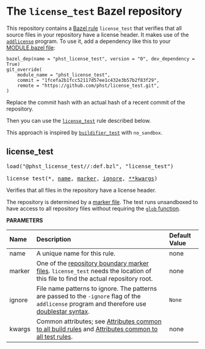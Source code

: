 <!-- Generated with Stardoc: http://skydoc.bazel.build -->

# The `license_test` Bazel repository

This repository contains a [Bazel rule](https://bazel.build/extending/rules)
`license_test` that verifies that all source files in your repository have a
license header.  It makes use of the
[`addlicense`](https://github.com/google/addlicense) program.  To use it, add a
dependency like this to your [MODULE.bazel
file](https://bazel.build/external/overview#bzlmod):

```starlark
bazel_dep(name = "phst_license_test", version = "0", dev_dependency = True)
git_override(
    module_name = "phst_license_test",
    commit = "1fcefa2b1fcc52117d57ee1c432e3b57b2f83f29",
    remote = "https://github.com/phst/license_test.git",
)
```

Replace the commit hash with an actual hash of a recent commit of the
repository.

Then you can use the [`license_test`](#license_test) rule described below.

This approach is inspired by
[`buildifier_test`](https://github.com/bazelbuild/buildtools/blob/main/buildifier/buildifier.bzl)
with `no_sandbox`.

<a id="license_test"></a>

## license_test

<pre>
load("@phst_license_test//:def.bzl", "license_test")

license_test(*, <a href="#license_test-name">name</a>, <a href="#license_test-marker">marker</a>, <a href="#license_test-ignore">ignore</a>, <a href="#license_test-kwargs">**kwargs</a>)
</pre>

Verifies that all files in the repository have a license header.

The repository is determined by a [marker file](#license_test-marker).  The
test runs unsandboxed to have access to all repository files without
requiring the [`glob`
function](https://bazel.build/reference/be/functions#glob).


**PARAMETERS**


| Name  | Description | Default Value |
| :------------- | :------------- | :------------- |
| <a id="license_test-name"></a>name |  A unique name for this rule.   |  none |
| <a id="license_test-marker"></a>marker |  One of the [repository boundary marker files](https://bazel.build/concepts/build-ref#repositories). `license_test` needs the location of this file to find the actual repository root.   |  none |
| <a id="license_test-ignore"></a>ignore |  File name patterns to ignore.  The patterns are passed to the `-ignore` flag of the `addlicense` program and therefore use [doublestar syntax](https://github.com/bmatcuk/doublestar#patterns).   |  `None` |
| <a id="license_test-kwargs"></a>kwargs |  Common attributes; see [Attributes common to all build rules](https://bazel.build/reference/be/common-definitions#common-attributes) and [Attributes common to all test rules](https://bazel.build/reference/be/common-definitions#common-attributes-tests).   |  none |


